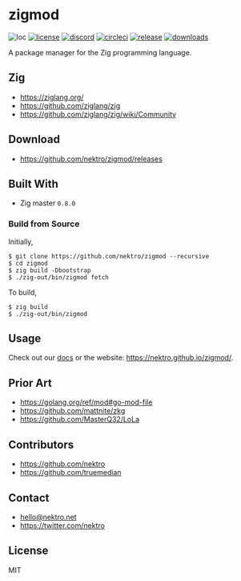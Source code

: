 # zigmod
![loc](https://sloc.xyz/github/nektro/zigmod)
[![license](https://img.shields.io/github/license/nektro/zigmod.svg)](https://github.com/nektro/zigmod/blob/master/LICENSE)
[![discord](https://img.shields.io/discord/551971034593755159.svg?logo=discord)](https://discord.gg/P6Y4zQC)
[![circleci](https://circleci.com/gh/nektro/zigmod.svg?style=svg)](https://circleci.com/gh/nektro/zigmod)
[![release](https://img.shields.io/github/v/release/nektro/zigmod)](https://github.com/nektro/zigmod/releases/latest)
[![downloads](https://img.shields.io/github/downloads/nektro/zigmod/total.svg)](https://github.com/nektro/zigmod/releases)

A package manager for the Zig programming language.

## Zig
- https://ziglang.org/
- https://github.com/ziglang/zig
- https://github.com/ziglang/zig/wiki/Community

## Download
- https://github.com/nektro/zigmod/releases

## Built With
- Zig master `0.8.0`

### Build from Source
Initially,
```
$ git clone https://github.com/nektro/zigmod --recursive
$ cd zigmod
$ zig build -Dbootstrap
$ ./zig-out/bin/zigmod fetch
```

To build,
```
$ zig build
$ ./zig-out/bin/zigmod
```

## Usage
Check out our [docs](docs/) or the website: https://nektro.github.io/zigmod/.

## Prior Art
- https://golang.org/ref/mod#go-mod-file
- https://github.com/mattnite/zkg
- https://github.com/MasterQ32/LoLa

## Contributors
- https://github.com/nektro
- https://github.com/truemedian

## Contact
- hello@nektro.net
- https://twitter.com/nektro

## License
MIT
